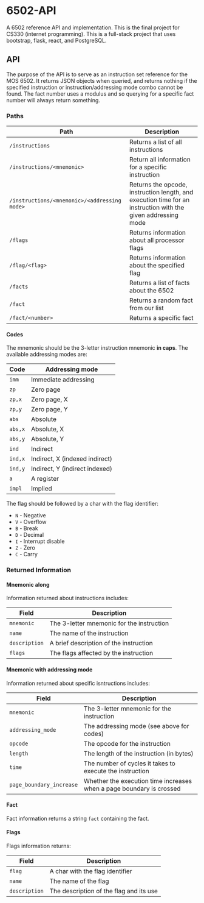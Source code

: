 # 6502-API
A 6502 reference API and implementation. This is the final project for CS330 (internet programming). This is a full-stack project that uses bootstrap, flask, react, and PostgreSQL.

## API
The purpose of the API is to serve as an instruction set reference for the MOS 6502. It returns JSON objects when queried, and returns nothing if the specified instruction or instruction/addressing mode combo cannot be found. The fact number uses a modulus and so querying for a specific fact number will always return something.

### Paths

| **Path** | **Description** |
| ---------| --------------- |
| ```/instructions``` | Returns a list of all instructions |
| ```/instructions/<mnemonic>``` | Return all information for a specific instruction |
| ```/instructions/<mnemonic>/<addressing mode>``` | Returns the opcode, instruction length, and execution time for an instruction with the given addressing mode |
| ```/flags``` | Returns information about all processor flags |
| ```/flag/<flag>``` | Returns information about the specified flag |
| ```/facts``` | Returns a list of facts about the 6502 |
| ```/fact``` | Returns a random fact from our list |
| ```/fact/<number>``` | Returns a specific fact |

#### Codes
The mnemonic should be the 3-letter instruction mnemonic **in caps**. The available addressing modes are:

| **Code** | **Addressing mode** |
| -------- | ------------------- |
| ```imm``` | Immediate addressing |
| ```zp``` | Zero page |
| ```zp,x``` | Zero page, X |
| ```zp,y``` | Zero page, Y |
| ```abs``` | Absolute |
| ```abs,x``` | Absolute, X|
| ```abs,y``` | Absolute, Y |
| ```ind``` | Indirect |
| ```ind,x``` | Indirect, X (indexed indirect) |
| ```ind,y``` | Indirect, Y (indirect indexed) |
| ```a``` | A register |
| ```impl``` | Implied |

The flag should be followed by a char with the flag identifier:
* ```N``` - Negative
* ```V``` - Overflow
* ```B``` - Break
* ```D``` - Decimal
* ```I``` - Interrupt disable
* ```Z``` - Zero
* ```C``` - Carry

### Returned Information

#### Mnemonic along
Information returned about instructions includes:

| **Field** | **Description** |
| --------- | --------------- |
| ```mnemonic``` | The 3-letter mnemonic for the instruction |
| ```name``` | The name of the instruction |
| ```description``` | A brief description of the instruction |
| ```flags``` | The flags affected by the instruction |

#### Mnemonic with addressing mode

Information returned about specific isntructions includes:

| **Field** | **Description** |
| --------- | --------------- |
| ```mnemonic``` | The 3-letter mnemonic for the instruction |
| ```addressing_mode``` | The addressing mode (see above for codes) |
| ```opcode``` | The opcode for the instruction |
| ```length``` | The length of the instruction (in bytes) |
| ```time``` | The number of cycles it takes to execute the instruction |
| ```page_boundary_increase``` | Whether the execution time increases when a page boundary is crossed |

#### Fact
Fact information returns a string ```fact``` containing the fact.

#### Flags
Flags information returns:

| **Field** | **Description** |
| --------- | --------------- |
| ```flag``` | A char with the flag identifier |
| ```name``` | The name of the flag |
| ```description``` | The description of the flag and its use |
